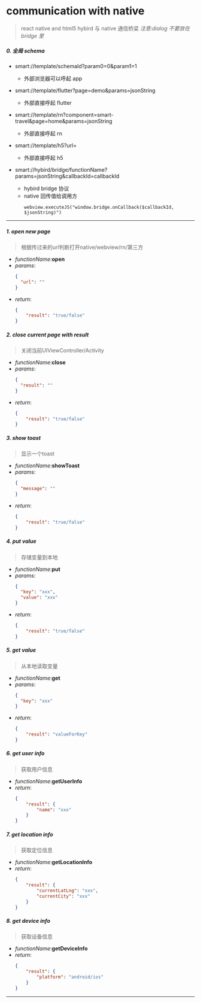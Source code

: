 # communication with native
> react native and html5 hybird 与 native 通信桥梁
> *注意:dialog 不要放在 bridge 里*

##### 0. 全局 schema

* smart://template/schemaId?param0=0&param1=1
    * 外部浏览器可以呼起 app
* smart://template/flutter?page=demo&params=jsonString
    * 外部直接呼起 flutter
* smart://template/rn?component=smart-travel&page=home&params=jsonString
    * 外部直接呼起 rn
    
* smart://template/h5?url=
    * 外部直接呼起 h5
    
* smart://hybird/bridge/functionName?params=jsonString&callbackId=callbackId
    * hybird bridge 协议
    * native 回传值给调用方
        ```
        webview.executeJS("window.bridge.onCallback($callbackId, $jsonString)")
        ```
        
---

##### 1. open new page
> 根据传过来的url判断打开native/webview/rn/第三方

* *functionName*:**open**
* *params*:
    ```json
    {
      "url": ""
    }
    ```
* *return*:  
    ```json
    {
        "result": "true/false"
    }
    ```  
    
##### 2. close current page with result
> 关闭当前UIViewController/Activity

* *functionName*:**close**
* *params*:
    ```json
    {
      "result": ""
    }
    ```
* *return*:  
    ```json
    {
        "result": "true/false"
    }
    ```  
   
##### 3. show toast 
> 显示一个toast

* *functionName*:**showToast**
* *params*:
    ```json
    {
      "message": ""
    }
    ```
* *return*:  
    ```json
    {
        "result": "true/false"
    }
    ```  
       
##### 4. put value
> 存储变量到本地

* *functionName*:**put**
* *params*:
    ```json
    {
      "key": "xxx",
      "value": "xxx"
    }
    ```
* *return*:  
    ```json
    {
        "result": "true/false"
    }
    ```  
       
##### 5. get value
> 从本地读取变量

* *functionName*:**get**
* *params*:
    ```json
    {
      "key": "xxx"
    }
    ```       
* *return*:  
    ```json
    {
        "result": "valueForKey"
    }
    ```  
       
##### 6. get user info
> 获取用户信息

* *functionName*:**getUserInfo**
* *return*:
    ```json
    {
        "result": {
            "name": "xxx"
        }
    }
    ```       
     
##### 7. get location info
> 获取定位信息

* *functionName*:**getLocationInfo**
* *return*:
    ```json
    {
        "result": {
            "currentLatLng": "xxx",
            "currentCity": "xxx"
        }
    }
    ```      
        
##### 8. get device info
> 获取设备信息

* *functionName*:**getDeviceInfo**
* *return*:
    ```json
    {
        "result": {
            "platform": "android/ios"
        }
    }
    ```  
        
---
